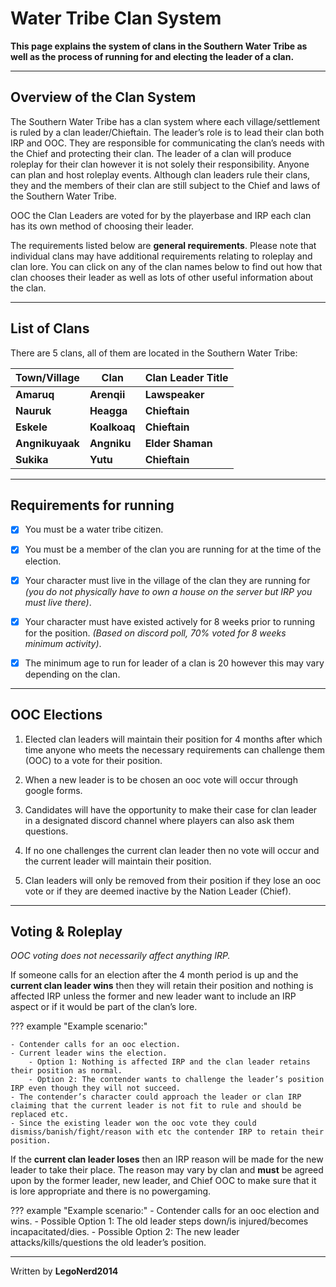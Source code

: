 # Water Tribe Clan System

**This page explains the system of clans in the Southern Water Tribe as well as the process of running for and electing the leader of a clan.**
* * *
## Overview of the Clan System

The Southern Water Tribe has a clan system where each village/settlement is ruled by a clan leader/Chieftain. The leader’s role is to lead their clan both IRP and OOC. They are responsible for communicating the clan’s needs with the Chief and protecting their clan. The leader of a clan will produce roleplay for their clan however it is not solely their responsibility. Anyone can plan and host roleplay events. Although clan leaders rule their clans, they and the members of their clan are still subject to the Chief and laws of the Southern Water Tribe.

OOC the Clan Leaders are voted for by the playerbase and IRP each clan has its own method of choosing their leader.

The requirements listed below are **general requirements**. Please note that individual clans may have additional requirements relating to roleplay and clan lore. You can click on any of the clan names below to find out how that clan chooses their leader as well as lots of other useful information about the clan.
* * *

## List of Clans

There are 5 clans, all of them are located in the Southern Water Tribe:

| **Town/Village** | **Clan** | **Clan Leader Title** |
| ---------------- | -------- | --------------------- |
| **Amaruq** | **Arenqii** | **Lawspeaker** |
| **Nauruk**| **Heagga** | **Chieftain** |
| **Eskele** | **Koalkoaq** | **Chieftain** |
| **Angnikuyaak** | **Angniku** | **Elder Shaman** |
| **Sukika** | **Yutu** | **Chieftain** |

* * *

## Requirements for running

- [x] You must be a water tribe citizen.

- [x] You must be a member of the clan you are running for at the time of the election.

- [x] Your character must live in the village of the clan they are running for *(you do not physically have to own a house on the server but IRP you must live there)*.

- [x] Your character must have existed actively for 8 weeks prior to running for the position. *(Based on discord poll, 70% voted for 8 weeks minimum activity)*.

- [x] The minimum age to run for leader of a clan is 20 however this may vary depending on the clan.
* * *

## OOC Elections

1. Elected clan leaders will maintain their position for 4 months after which time anyone who meets the necessary requirements can challenge them (OOC) to a vote for their position.

2. When a new leader is to be chosen an ooc vote will occur through google forms.

3. Candidates will have the opportunity to make their case for clan leader in a designated discord channel where players can also ask them questions.

4. If no one challenges the current clan leader then no vote will occur and the current leader will maintain their position.

5. Clan leaders will only be removed from their position if they lose an ooc vote or if they are deemed inactive by the Nation Leader (Chief).
* * *

## Voting & Roleplay

*OOC voting does not necessarily affect anything IRP.*

If someone calls for an election after the 4 month period is up and the **current clan leader wins** then they will retain their position and nothing is affected IRP unless the former and new leader want to include an IRP aspect or if it would be part of the clan’s lore.

??? example "Example scenario:"

    - Contender calls for an ooc election.
    - Current leader wins the election.
        - Option 1: Nothing is affected IRP and the clan leader retains their position as normal.
        - Option 2: The contender wants to challenge the leader’s position IRP even though they will not succeed.
    - The contender’s character could approach the leader or clan IRP claiming that the current leader is not fit to rule and should be replaced etc.
    - Since the existing leader won the ooc vote they could dismiss/banish/fight/reason with etc the contender IRP to retain their position.

If the **current clan leader loses** then an IRP reason will be made for the new leader to take their place. The reason may vary by clan and **must** be agreed upon by the former leader, new leader, and Chief OOC to make sure that it is lore appropriate and there is no powergaming.

??? example "Example scenario:"
    - Contender calls for an ooc election and wins.
        - Possible Option 1: The old leader steps down/is injured/becomes incapacitated/dies.
        - Possible Option 2: The new leader attacks/kills/questions the old leader’s position.
* * *

<p class= writingcredit>Written by <b>LegoNerd2014</b></p>